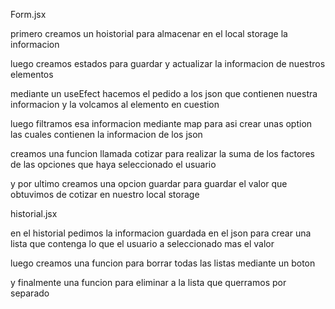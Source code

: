 Form.jsx

primero creamos un hoistorial para almacenar en el local storage la informacion

luego creamos estados para guardar y actualizar la informacion de nuestros elementos 

mediante un useEfect hacemos el pedido a los json que contienen nuestra informacion y la volcamos al elemento en cuestion

luego filtramos esa informacion mediante map para asi crear unas option las cuales contienen la informacion de los json

creamos una funcion llamada cotizar para realizar la suma de los factores de las opciones que haya seleccionado el usuario

y por ultimo creamos una opcion guardar para guardar el valor que obtuvimos de cotizar en nuestro local storage



historial.jsx


en el historial pedimos la informacion guardada en el json para crear una lista que contenga lo que el usuario a seleccionado mas el valor

luego creamos una funcion para borrar todas las listas mediante un boton

y finalmente una funcion para eliminar a la lista que querramos por separado

